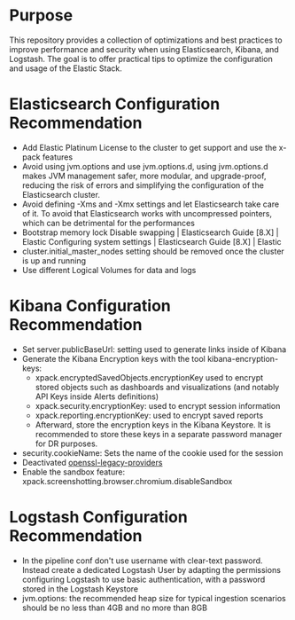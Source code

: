 # Purpose
This repository provides a collection of optimizations and best practices to improve performance and security when using Elasticsearch, Kibana, and Logstash. The goal is to offer practical tips to optimize the configuration and usage of the Elastic Stack.

# Elasticsearch Configuration Recommendation
- Add Elastic Platinum License to the cluster to get support and use the x-pack features
- Avoid using jvm.options and use jvm.options.d, using jvm.options.d makes JVM management safer, more modular, and upgrade-proof, reducing the risk of errors and simplifying the configuration of the Elasticsearch cluster.
- Avoid defining -Xms and -Xmx settings and let Elasticsearch take care of it. To avoid that Elasticsearch works with uncompressed pointers, which can be detrimental for the performances
- Bootstrap memory lock Disable swapping | Elasticsearch Guide [8.X] | Elastic Configuring
system settings | Elasticsearch Guide [8.X] | Elastic
- cluster.initial_master_nodes setting should be removed once the cluster is up and running
- Use different Logical Volumes for data and logs

# Kibana Configuration Recommendation
- Set server.publicBaseUrl: setting used to generate links inside of Kibana
- Generate the Kibana Encryption keys with the tool kibana-encryption-keys:
  - xpack.encryptedSavedObjects.encryptionKey used to encrypt stored objects such as dashboards and visualizations (and notably API Keys inside Alerts definitions)
  - xpack.security.encryptionKey: used to encrypt session information
  - xpack.reporting.encryptionKey: used to encrypt saved reports
  - Afterward, store the encryption keys in the Kibana Keystore. It is recommended to store these keys in a separate password manager for DR purposes.
- security.cookieName: Sets the name of the cookie used for the session
- Deactivated [openssl-legacy-providers](https://www.elastic.co/guide/en/kibana/8.11/production.html#openssl-legacy-provider)
- Enable the sandbox feature: xpack.screenshotting.browser.chromium.disableSandbox

# Logstash Configuration Recommendation
- In the pipeline conf don't use username with clear-text password. Instead create a dedicated Logstash User by adapting the permissions configuring Logstash to use basic authentication, with a password stored in the Logstash Keystore
- jvm.options: the recommended heap size for typical ingestion scenarios should be no less than 4GB and no more than 8GB
